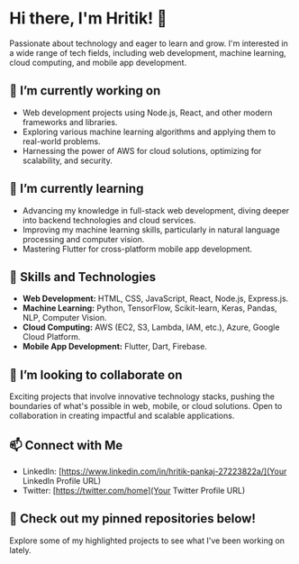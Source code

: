 # Hi there, I'm Hritik! 👋
Passionate about technology and eager to learn and grow. I'm interested in a wide range of tech fields, including web development, machine learning, cloud computing, and mobile app development.

## 🔭 I’m currently working on
- Web development projects using Node.js, React, and other modern frameworks and libraries.
- Exploring various machine learning algorithms and applying them to real-world problems.
- Harnessing the power of AWS for cloud solutions, optimizing for scalability, and security.

## 🌱 I’m currently learning
- Advancing my knowledge in full-stack web development, diving deeper into backend technologies and cloud services.
- Improving my machine learning skills, particularly in natural language processing and computer vision.
- Mastering Flutter for cross-platform mobile app development.

## 💼 Skills and Technologies
- **Web Development:** HTML, CSS, JavaScript, React, Node.js, Express.js.
- **Machine Learning:** Python, TensorFlow, Scikit-learn, Keras, Pandas, NLP, Computer Vision.
- **Cloud Computing:** AWS (EC2, S3, Lambda, IAM, etc.), Azure, Google Cloud Platform.
- **Mobile App Development:** Flutter, Dart, Firebase.

## 🚀 I’m looking to collaborate on
Exciting projects that involve innovative technology stacks, pushing the boundaries of what's possible in web, mobile, or cloud solutions. Open to collaboration in creating impactful and scalable applications.

## 📫 Connect with Me
- LinkedIn: [https://www.linkedin.com/in/hritik-pankaj-27223822a/](Your LinkedIn Profile URL)
- Twitter: [https://twitter.com/home](Your Twitter Profile URL)


## 🌟 Check out my pinned repositories below!
Explore some of my highlighted projects to see what I've been working on lately.
